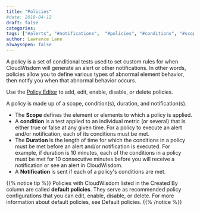 ```yaml
---
title: "Policies"
#date: 2018-04-12
draft: false
categories:
tags: ["#alerts", "#notifications",  "#policies", "#conditions", "#scope"]
author: Lawrence Lane
alwaysopen: false
---
```


A policy is a set of conditional tests used to set custom rules for when CloudWisdom will generate an alert or other notifications. In other words, policies allow you to define various types of abnormal element behavior, then notify you when that abnormal behavior occurs.

Use the [Policy Editor][1] to add, edit, enable, disable, or delete policies.

A policy is made up of a scope, condition(s), duration, and notification(s).

- The **Scope** defines the element or elements to which a policy is applied.
- A **condition** is a test applied to an individual metric (or several) that is either true or false at any given time. For a policy to execute an alert and/or notification, each of its conditions must be met.
- The **Duration** is the length of time for which the conditions in a policy must be met before an alert and/or notification is executed. For example, if duration is 10 minutes, each of the conditions in a policy must be met for 10 consecutive minutes before you will receive a notification or see an alert in CloudWisdom.
- A **Notification** is sent if each of a policy's conditions are met.

{{% notice tip %}}
Policies with CloudWisdom listed in the Created By column are called **default policies**. They serve as recommended policy configurations that you can edit, enable, disable, or delete. For more information about default policies, see Default policies.
{{% /notice %}}

[1]: /capacity-monitoring/policies/create-edit-policies
